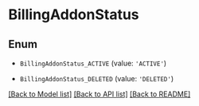 # BillingAddonStatus


## Enum

* `BillingAddonStatus_ACTIVE` (value: `'ACTIVE'`)

* `BillingAddonStatus_DELETED` (value: `'DELETED'`)

[[Back to Model list]](../README.md#documentation-for-models) [[Back to API list]](../README.md#documentation-for-api-endpoints) [[Back to README]](../README.md)


